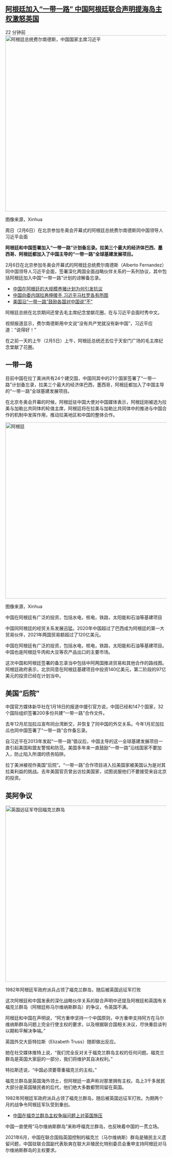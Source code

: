<!--1644406987000-->
[阿根廷加入“一带一路” 中国阿根廷联合声明提海岛主权激怒英国](https://www.bbc.com/zhongwen/simp/world-60306822)
------

<main role="main"><div></div><div><time dateTime="2022-02-09">22 分钟前</time></div><div><div><div><div><div data-e2e="image-placeholder"><picture><source srcSet="https://ichef.bbci.co.uk/news/240/cpsprodpb/10336/production/_123185366_bsj3nu9yi7n3w4ao5wjjtjap5qwk2pwuia0ldg6j0vdxbqgireudkpdy5kvzkdgnse3rpbf4sw4qwae-dcouwltwdrne2qp_mxyhaozmymq.jpg.webp 240w, https://ichef.bbci.co.uk/news/320/cpsprodpb/10336/production/_123185366_bsj3nu9yi7n3w4ao5wjjtjap5qwk2pwuia0ldg6j0vdxbqgireudkpdy5kvzkdgnse3rpbf4sw4qwae-dcouwltwdrne2qp_mxyhaozmymq.jpg.webp 320w, https://ichef.bbci.co.uk/news/480/cpsprodpb/10336/production/_123185366_bsj3nu9yi7n3w4ao5wjjtjap5qwk2pwuia0ldg6j0vdxbqgireudkpdy5kvzkdgnse3rpbf4sw4qwae-dcouwltwdrne2qp_mxyhaozmymq.jpg.webp 480w, https://ichef.bbci.co.uk/news/624/cpsprodpb/10336/production/_123185366_bsj3nu9yi7n3w4ao5wjjtjap5qwk2pwuia0ldg6j0vdxbqgireudkpdy5kvzkdgnse3rpbf4sw4qwae-dcouwltwdrne2qp_mxyhaozmymq.jpg.webp 624w, https://ichef.bbci.co.uk/news/800/cpsprodpb/10336/production/_123185366_bsj3nu9yi7n3w4ao5wjjtjap5qwk2pwuia0ldg6j0vdxbqgireudkpdy5kvzkdgnse3rpbf4sw4qwae-dcouwltwdrne2qp_mxyhaozmymq.jpg.webp 800w" type="image/webp"/><source srcSet="https://ichef.bbci.co.uk/news/240/cpsprodpb/10336/production/_123185366_bsj3nu9yi7n3w4ao5wjjtjap5qwk2pwuia0ldg6j0vdxbqgireudkpdy5kvzkdgnse3rpbf4sw4qwae-dcouwltwdrne2qp_mxyhaozmymq.jpg 240w, https://ichef.bbci.co.uk/news/320/cpsprodpb/10336/production/_123185366_bsj3nu9yi7n3w4ao5wjjtjap5qwk2pwuia0ldg6j0vdxbqgireudkpdy5kvzkdgnse3rpbf4sw4qwae-dcouwltwdrne2qp_mxyhaozmymq.jpg 320w, https://ichef.bbci.co.uk/news/480/cpsprodpb/10336/production/_123185366_bsj3nu9yi7n3w4ao5wjjtjap5qwk2pwuia0ldg6j0vdxbqgireudkpdy5kvzkdgnse3rpbf4sw4qwae-dcouwltwdrne2qp_mxyhaozmymq.jpg 480w, https://ichef.bbci.co.uk/news/624/cpsprodpb/10336/production/_123185366_bsj3nu9yi7n3w4ao5wjjtjap5qwk2pwuia0ldg6j0vdxbqgireudkpdy5kvzkdgnse3rpbf4sw4qwae-dcouwltwdrne2qp_mxyhaozmymq.jpg 624w, https://ichef.bbci.co.uk/news/800/cpsprodpb/10336/production/_123185366_bsj3nu9yi7n3w4ao5wjjtjap5qwk2pwuia0ldg6j0vdxbqgireudkpdy5kvzkdgnse3rpbf4sw4qwae-dcouwltwdrne2qp_mxyhaozmymq.jpg 800w" type="image/jpeg"/><img src="https://images.weserv.nl/?url=ichef.bbci.co.uk/news/640/cpsprodpb/10336/production/_123185366_bsj3nu9yi7n3w4ao5wjjtjap5qwk2pwuia0ldg6j0vdxbqgireudkpdy5kvzkdgnse3rpbf4sw4qwae-dcouwltwdrne2qp_mxyhaozmymq.jpg" alt="阿根廷总统费尔南德斯，中国国家主席习近平" sizes="(min-width: 1008px) 645px, 100vw" width="976" height="549"/></picture><p role="text"><span>图像来源，</span><span>Xinhua</span></p></div></div><div><p>周日（2月6日）在北京参加冬奥会开幕式的阿根廷总统费尔南德斯同中国领导人习近平会面</p></div></div></div></div><div><p><b>阿根廷和中国签署加入“一带一路”计划备忘录。拉美三个最大的经济体巴西、墨西哥、阿根廷都加入了中国主导的“一带一路”全球基建发展项目。</b></p></div><div><p>2月6日在北京参加冬奥会开幕式的阿根廷总统费尔南德斯（Alberto Fernandez）同中国领导人习近平会面，签署深化两国全面战略伙伴关系的一系列协议，其中包括阿根廷加入中国“一带一路”计划的谅解备忘录。</p></div><div><ul role="list"><li role="listitem"><a href="https://www.bbc.com/zhongwen/simp/world-54008386">中国在阿根廷的大规模养猪计划为何引发抗议</a></li><li role="listitem"><a href="https://www.bbc.com/zhongwen/simp/chinese-news-45524575">中国向委内瑞拉再伸援手  习近平马杜罗各有所图</a></li><li role="listitem"><a href="https://www.bbc.com/zhongwen/simp/chinese-news-45969055">美国沿“一带一路”鼓励各国对中国说“不”</a></li></ul></div><div><p>阿根廷总统在北京期间还曾去毛主席纪念堂献花圈，在与习近平会面时秀中文。</p></div><div><p>视频报道显示，费尔南德斯用中文说“没有共产党就没有新中国”，习近平应道：“说得好！”</p></div><section aria-label="广告 2" aria-hidden="true" role="region" data-e2e="advertisement"><div id="dotcom-mpu"></div></section><div><p>在之前一天的上午（2月5日）上午，阿根廷总统还去位于天安门广场的毛主席纪念堂献了花圈。</p></div><div><h2 id="一带一路" tabindex="-1">一带一路</h2></div><div><p>目前中国在拉丁美洲共有24个建交国，中国同其中的21个国家签署了“一带一路”计划备忘录，拉美三个最大的经济体巴西，墨西哥，阿根廷都加入了中国主导的“一带一路”全球基建发展项目。</p></div><div><p>在北京冬奥会开幕的时候，阿根廷驻中国大使对中国媒体表示，阿根廷刚被选为拉美与加勒比共同体的轮值主席，阿根廷将在拉美与加勒比共同体中的推进与中国合作的机制中发挥作用，推动拉美地区和中国的整体合作。</p></div><div><div><div><div><div data-e2e="image-placeholder"><div><div></div></div><noscript><picture><source srcSet="https://ichef.bbci.co.uk/news/240/cpsprodpb/1CBE/production/_123185370_bsj3nu9yi7n3w4ao5wjjtjap5qwk2pwuia0ldg6j0vdxbqgireudkpdy5kvzkdgnse3rpbf4sw4qwae-dcouwltwdrne2qp_mxyhaozmymq.jpg.webp 240w, https://ichef.bbci.co.uk/news/320/cpsprodpb/1CBE/production/_123185370_bsj3nu9yi7n3w4ao5wjjtjap5qwk2pwuia0ldg6j0vdxbqgireudkpdy5kvzkdgnse3rpbf4sw4qwae-dcouwltwdrne2qp_mxyhaozmymq.jpg.webp 320w, https://ichef.bbci.co.uk/news/480/cpsprodpb/1CBE/production/_123185370_bsj3nu9yi7n3w4ao5wjjtjap5qwk2pwuia0ldg6j0vdxbqgireudkpdy5kvzkdgnse3rpbf4sw4qwae-dcouwltwdrne2qp_mxyhaozmymq.jpg.webp 480w, https://ichef.bbci.co.uk/news/624/cpsprodpb/1CBE/production/_123185370_bsj3nu9yi7n3w4ao5wjjtjap5qwk2pwuia0ldg6j0vdxbqgireudkpdy5kvzkdgnse3rpbf4sw4qwae-dcouwltwdrne2qp_mxyhaozmymq.jpg.webp 624w, https://ichef.bbci.co.uk/news/800/cpsprodpb/1CBE/production/_123185370_bsj3nu9yi7n3w4ao5wjjtjap5qwk2pwuia0ldg6j0vdxbqgireudkpdy5kvzkdgnse3rpbf4sw4qwae-dcouwltwdrne2qp_mxyhaozmymq.jpg.webp 800w" type="image/webp"/><source srcSet="https://ichef.bbci.co.uk/news/240/cpsprodpb/1CBE/production/_123185370_bsj3nu9yi7n3w4ao5wjjtjap5qwk2pwuia0ldg6j0vdxbqgireudkpdy5kvzkdgnse3rpbf4sw4qwae-dcouwltwdrne2qp_mxyhaozmymq.jpg 240w, https://ichef.bbci.co.uk/news/320/cpsprodpb/1CBE/production/_123185370_bsj3nu9yi7n3w4ao5wjjtjap5qwk2pwuia0ldg6j0vdxbqgireudkpdy5kvzkdgnse3rpbf4sw4qwae-dcouwltwdrne2qp_mxyhaozmymq.jpg 320w, https://ichef.bbci.co.uk/news/480/cpsprodpb/1CBE/production/_123185370_bsj3nu9yi7n3w4ao5wjjtjap5qwk2pwuia0ldg6j0vdxbqgireudkpdy5kvzkdgnse3rpbf4sw4qwae-dcouwltwdrne2qp_mxyhaozmymq.jpg 480w, https://ichef.bbci.co.uk/news/624/cpsprodpb/1CBE/production/_123185370_bsj3nu9yi7n3w4ao5wjjtjap5qwk2pwuia0ldg6j0vdxbqgireudkpdy5kvzkdgnse3rpbf4sw4qwae-dcouwltwdrne2qp_mxyhaozmymq.jpg 624w, https://ichef.bbci.co.uk/news/800/cpsprodpb/1CBE/production/_123185370_bsj3nu9yi7n3w4ao5wjjtjap5qwk2pwuia0ldg6j0vdxbqgireudkpdy5kvzkdgnse3rpbf4sw4qwae-dcouwltwdrne2qp_mxyhaozmymq.jpg 800w" type="image/jpeg"/><img src="https://images.weserv.nl/?url=ichef.bbci.co.uk/news/640/cpsprodpb/1CBE/production/_123185370_bsj3nu9yi7n3w4ao5wjjtjap5qwk2pwuia0ldg6j0vdxbqgireudkpdy5kvzkdgnse3rpbf4sw4qwae-dcouwltwdrne2qp_mxyhaozmymq.jpg" alt="阿根廷" sizes="(min-width: 1008px) 645px, 100vw" width="976" height="549"/></picture></noscript><p role="text"><span>图像来源，</span><span>Xinhua</span></p></div></div><div><p>中国在阿根廷有广泛的投资，包括水电，核电，铁路，太阳能和石油等基建项目</p></div></div></div></div><div><p>中国同阿根廷的经贸关系发展迅猛。2020年中国超过了巴西成为阿根廷的第一大贸易伙伴，2021年两国贸易额超过了120亿美元。</p></div><div><p>中国在阿根廷有广泛的投资，包括水电，核电，铁路，太阳能和石油等基建项目。中国也是阿根廷牛肉和大豆等农产品出口的主要市场。</p></div><div><p>这次中国和阿根廷签署的备忘录当中包括中阿两国推进贸易和其他合作的路线图。阿根廷政府表示，北京同意在阿根廷基建项目中投资140亿美元，第二阶段的97亿美元的投资已经在计划当中。</p></div><div><h2 id="美国后院" tabindex="-1">美国“后院”</h2></div><div><p>中国官方媒体新华社在1月18日的报道中援引官方说，中国已经和147个国家，32个国际组织签署200多份共建“一带一路”合作文件。</p></div><div><p>去年12月尼加拉瓜宣布同台湾断交，并恢复了同中国的外交关系。今年1月尼加拉瓜也同中国签署了“一带一路”合作备忘录。</p></div><div><p>自习近平在2013年发起“一带一路”倡议后，中国主导的这一全球基建发展项目一直引起美国和盟友警惕和防范。美国多年来一直鼓励“一带一路”沿线国家不要加入，防止陷入所谓的债务陷阱。</p></div><div><p>拉丁美洲被视作美国“后院”。“一带一路”合作项目进入拉美国家被美国认为是对其拉美利益的挑战。去年美国官员曾出访拉美国家，试图说服他们不要接受来自北京的投资。</p></div><div><h2 id="英阿争议-" tabindex="-1">英阿争议 </h2></div><div><div><div><div><div data-e2e="image-placeholder"><div><div></div></div><noscript><picture><source srcSet="https://ichef.bbci.co.uk/news/240/cpsprodpb/15156/production/_123185368_bsj3nu9yi7n3w4ao5wjjtjap5qwk2pwuia0ldg6j0vdxbqgireudkpdy5kvzkdgnse3rpbf4sw4qwae-dcouwltwdrne2qp_mxyhaozmymq.jpg.webp 240w, https://ichef.bbci.co.uk/news/320/cpsprodpb/15156/production/_123185368_bsj3nu9yi7n3w4ao5wjjtjap5qwk2pwuia0ldg6j0vdxbqgireudkpdy5kvzkdgnse3rpbf4sw4qwae-dcouwltwdrne2qp_mxyhaozmymq.jpg.webp 320w, https://ichef.bbci.co.uk/news/480/cpsprodpb/15156/production/_123185368_bsj3nu9yi7n3w4ao5wjjtjap5qwk2pwuia0ldg6j0vdxbqgireudkpdy5kvzkdgnse3rpbf4sw4qwae-dcouwltwdrne2qp_mxyhaozmymq.jpg.webp 480w, https://ichef.bbci.co.uk/news/624/cpsprodpb/15156/production/_123185368_bsj3nu9yi7n3w4ao5wjjtjap5qwk2pwuia0ldg6j0vdxbqgireudkpdy5kvzkdgnse3rpbf4sw4qwae-dcouwltwdrne2qp_mxyhaozmymq.jpg.webp 624w, https://ichef.bbci.co.uk/news/800/cpsprodpb/15156/production/_123185368_bsj3nu9yi7n3w4ao5wjjtjap5qwk2pwuia0ldg6j0vdxbqgireudkpdy5kvzkdgnse3rpbf4sw4qwae-dcouwltwdrne2qp_mxyhaozmymq.jpg.webp 800w" type="image/webp"/><source srcSet="https://ichef.bbci.co.uk/news/240/cpsprodpb/15156/production/_123185368_bsj3nu9yi7n3w4ao5wjjtjap5qwk2pwuia0ldg6j0vdxbqgireudkpdy5kvzkdgnse3rpbf4sw4qwae-dcouwltwdrne2qp_mxyhaozmymq.jpg 240w, https://ichef.bbci.co.uk/news/320/cpsprodpb/15156/production/_123185368_bsj3nu9yi7n3w4ao5wjjtjap5qwk2pwuia0ldg6j0vdxbqgireudkpdy5kvzkdgnse3rpbf4sw4qwae-dcouwltwdrne2qp_mxyhaozmymq.jpg 320w, https://ichef.bbci.co.uk/news/480/cpsprodpb/15156/production/_123185368_bsj3nu9yi7n3w4ao5wjjtjap5qwk2pwuia0ldg6j0vdxbqgireudkpdy5kvzkdgnse3rpbf4sw4qwae-dcouwltwdrne2qp_mxyhaozmymq.jpg 480w, https://ichef.bbci.co.uk/news/624/cpsprodpb/15156/production/_123185368_bsj3nu9yi7n3w4ao5wjjtjap5qwk2pwuia0ldg6j0vdxbqgireudkpdy5kvzkdgnse3rpbf4sw4qwae-dcouwltwdrne2qp_mxyhaozmymq.jpg 624w, https://ichef.bbci.co.uk/news/800/cpsprodpb/15156/production/_123185368_bsj3nu9yi7n3w4ao5wjjtjap5qwk2pwuia0ldg6j0vdxbqgireudkpdy5kvzkdgnse3rpbf4sw4qwae-dcouwltwdrne2qp_mxyhaozmymq.jpg 800w" type="image/jpeg"/><img src="https://images.weserv.nl/?url=ichef.bbci.co.uk/news/640/cpsprodpb/15156/production/_123185368_bsj3nu9yi7n3w4ao5wjjtjap5qwk2pwuia0ldg6j0vdxbqgireudkpdy5kvzkdgnse3rpbf4sw4qwae-dcouwltwdrne2qp_mxyhaozmymq.jpg" alt="英国远征军夺回福克兰群岛" sizes="(min-width: 1008px) 645px, 100vw" width="976" height="549"/></picture></noscript></div></div><div><p>1982年阿根廷军政府派兵占领了福克兰群岛，随后被英国远征军打败</p></div></div></div></div><div><p>这次阿根廷和中国发表的深化战略伙伴关系的联合声明中还提及阿根廷和英国有关福克兰群岛（阿根廷称马尔维纳斯群岛）的争议，令英国不满。</p></div><div><p>阿根廷和中国在声明说，“阿方重申坚持一个中国原则，中方重申支持阿方在马尔维纳斯群岛问题上完全行使主权的要求，以及根据联合国相关决议，尽快重启谈判以期和平解决争端。”</p></div><div><p>英国外交大臣特拉斯（Elizabeth Truss）随即做出反应。</p></div><div><div data-e2e="twitter-embed-https://twitter.com/trussliz/status/1490432163623456771"><div><div></div></div></div></div><div><p>她在社交媒体推特上说，“我们完全反对关于福克兰群岛主权的任何问题。福克兰群岛是英国大家庭的一部分，我们将维护其自决权利。”</p></div><div><p>特拉斯还说，“中国必须要尊重福克兰的主权。”</p></div><div><p>福克兰群岛是英国海外领土，但阿根廷一直声称对那里拥有主权。岛上3千多居民大部分是英国殖民者的后代，他们绝大多数都赞同留在英国。</p></div><div><p>1982年阿根廷军政府派兵占领了福克兰群岛，随后被英国远征军打败。为期两个月的战争令阿根廷军队受到重创。</p></div><div><ul role="list"><li role="listitem"><a href="https://www.bbc.com/zhongwen/simp/world-57643223">中国在福克兰群岛主权争端问题上对英国施压</a></li></ul></div><div><p>中国一直使用“马尔维纳斯群岛”来称呼福克兰群岛，也反映着中国的一贯立场。</p></div><div><p>2021年6月，中国在联合国指英国控制的福克兰（马尔维纳斯）群岛是殖民主义遗留问题，中国驻联合国副代表耿爽在联大非殖民化特别委员会重申支持阿根廷对马尔维纳斯群岛的主权要求。</p></div></main>
